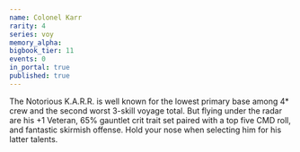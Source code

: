 ```yaml
---
name: Colonel Karr
rarity: 4
series: voy
memory_alpha:
bigbook_tier: 11
events: 0
in_portal: true
published: true
---
```


The Notorious K.A.R.R. is well known for the lowest primary base among 4* crew and the second worst 3-skill voyage total. But flying under the radar are his +1 Veteran, 65% gauntlet crit trait set paired with a top five CMD roll, and fantastic skirmish offense. Hold your nose when selecting him for his latter talents.
